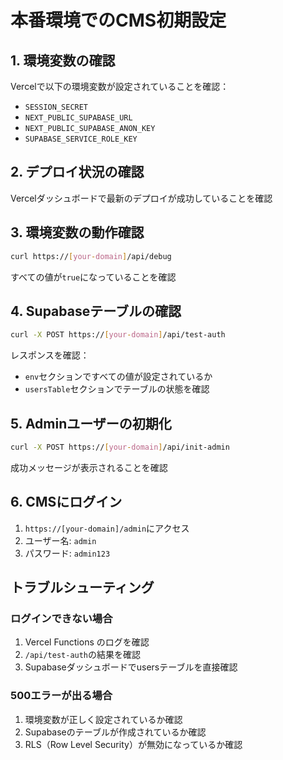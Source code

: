 # 本番環境でのCMS初期設定

## 1. 環境変数の確認

Vercelで以下の環境変数が設定されていることを確認：
- `SESSION_SECRET`
- `NEXT_PUBLIC_SUPABASE_URL`
- `NEXT_PUBLIC_SUPABASE_ANON_KEY`
- `SUPABASE_SERVICE_ROLE_KEY`

## 2. デプロイ状況の確認

Vercelダッシュボードで最新のデプロイが成功していることを確認

## 3. 環境変数の動作確認

```bash
curl https://[your-domain]/api/debug
```

すべての値が`true`になっていることを確認

## 4. Supabaseテーブルの確認

```bash
curl -X POST https://[your-domain]/api/test-auth
```

レスポンスを確認：
- `env`セクションですべての値が設定されているか
- `usersTable`セクションでテーブルの状態を確認

## 5. Adminユーザーの初期化

```bash
curl -X POST https://[your-domain]/api/init-admin
```

成功メッセージが表示されることを確認

## 6. CMSにログイン

1. `https://[your-domain]/admin`にアクセス
2. ユーザー名: `admin`
3. パスワード: `admin123`

## トラブルシューティング

### ログインできない場合

1. Vercel Functions のログを確認
2. `/api/test-auth`の結果を確認
3. Supabaseダッシュボードでusersテーブルを直接確認

### 500エラーが出る場合

1. 環境変数が正しく設定されているか確認
2. Supabaseのテーブルが作成されているか確認
3. RLS（Row Level Security）が無効になっているか確認